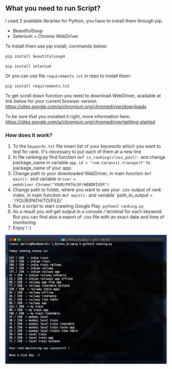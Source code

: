 ## What you need to run Script?
I used 2 available libraries for Python, you have to install them through pip. 

- BeautifulSoup
- Selenium + Chrome WebDriver

To install them use pip install, commands below: 

`pip install beautifulsoup4`

`pip install selenium` 

Or you can use file `requirements.txt` in repo to install them:

`pip install requirements.txt` 

To get scroll down function you need to download WebDriver, available at link below for your current browser version. 
https://sites.google.com/a/chromium.org/chromedriver/downloads

To be sure that you installed it right, more information here:
https://sites.google.com/a/chromium.org/chromedriver/getting-started


### How does it work?
 1. To the `keywords.txt` file insert list of your keywords which you want to test for rank. It's necessary to put each of them at a new line
 2. In file ranking.py find function `def is_ranking(class_post):`
    and change package_name in variable `app_id = "com.taransit.transport"` to package_name of your app. 
 3. Change path to your downloaded WebDriver, in main function `def main():` and variable `driver = webdriver.Chrome("YOUR/PATH/OF/WEBDRIVER")`
 4. Change path to folder, where you want to see your .csv output of rank index, in main function `def main():` and variable `path_to_output = '/YOUR/PATH/TO/FILE/' 
 5. Run a script to start crawling Google Play. `python3 ranking.py`
 6. As a result you will get output in a console / terminal for each keyword. But you can find also a export of .csv file with an exact date and time of monitoring.
 7. Enjoy ! :) 
 
  ![Keywords rank output](https://github.com/Pogadi/monitor_google_play_app_ranking/blob/master/src/example%20of%20output.png)
